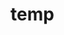 # temp

































































































































































































































































